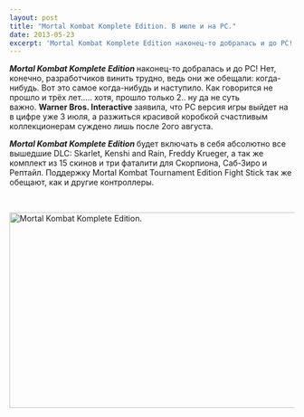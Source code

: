 ```yaml
---
layout: post
title: "Mortal Kombat Komplete Edition. В июле и на PC."
date: 2013-05-23
excerpt: 'Mortal Kombat Komplete Edition наконец-то добралась и до PC! Нет, конечно, разработчиков винить трудно, ведь они же обещали&#58; когда-нибудь...'
---
```


<b><em>Mortal Kombat Komplete Edition</em> </b>наконец-то добралась и до PC! Нет, конечно, разработчиков винить трудно, ведь они же обещали: когда-нибудь. Вот это самое когда-нибудь и наступило. Как говорится не прошло и трёх лет..... хотя, прошло только 2.. ну да не суть важно. <b>Warner Bros. Interactive </b>заявила, что PC версия игры выйдет на в цифре уже 3 июля, а разжиться красивой коробкой счастливым коллекционерам суждено лишь после 2ого августа.

<b><em>Mortal Kombat Komplete Edition</em> </b>будет включать в себя абсолютно все вышедшие DLC: Skarlet, Kenshi and Rain, Freddy Krueger, а так же комплект из 15 скинов и три фаталити для Скорпиона, Саб-Зиро и Рептайл. Поддержку Mortal Kombat Tournament Edition Fight Stick так же обещают, как и другие контроллеры.

&nbsp;

<a href="http://gamersoul.ru/wp-content/uploads/2013/05/Mortal-Kombat-Komplete-Edition..jpeg"><img class="wp-image-2498 aligncenter" alt="Mortal Kombat Komplete Edition." src="http://gamersoul.ru/wp-content/uploads/2013/05/Mortal-Kombat-Komplete-Edition..jpeg" width="614" height="346" /></a>